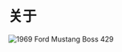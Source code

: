 # 关于


![1969 Ford Mustang Boss 429](/images/about/ford_mustang_boss_429_1969-wallpaper-3840x2160.jpg "全新的429Cubic inch(换算排气量为7000c.c.)的V8引擎，Boss429 Mustang也仅在1969年(859辆)及1970年(499辆)间共产下了1358辆。")


